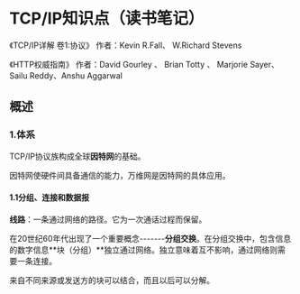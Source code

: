 #  TCP/IP知识点（读书笔记）

《TCP/IP详解 卷1:协议》 作者：Kevin R.Fall、 W.Richard Stevens

《HTTP权威指南》 作者：David Gourley 、 Brian Totty 、 Marjorie Sayer、Sailu Reddy、Anshu Aggarwal

##  概述

###  1.体系

TCP/IP协议族构成全球**因特网**的基础。

因特网使硬件间具备通信的能力，万维网是因特网的具体应用。

####  1.1分组、连接和数据报

**线路**：一条通过网络的路径。它为一次通话过程而保留。

在20世纪60年代出现了一个重要概念-------**分组交换**。在分组交换中，包含信息的数字信息**块（分组）**独立通过网络。独立意味着互不影响，通过网络则需要一条连接。

来自不同来源或发送方的块可以结合，而且以后可以分解。

